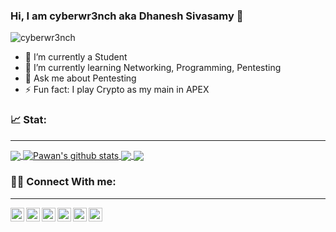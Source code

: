 ### Hi, I am cyberwr3nch aka Dhanesh Sivasamy 👋

<p align="left"> <img src="https://komarev.com/ghpvc/?username=cyberwr3nch&label=Views&color=blue&style=plastic" alt="cyberwr3nch" /> </p>


- 🔭 I’m currently a Student
- 🌱 I’m currently learning Networking, Programming, Pentesting
- 💬 Ask me about Pentesting 
- ⚡ Fun fact: I play Crypto as my main in APEX

### 📈 Stat:
***

<a href="https://github.com/cyberwr3nch">
  <img align="center" src="https://github-readme-stats.vercel.app/api/top-langs/?username=cyberwr3nch&theme=light&hide_langs_below=1" />
</a>
<a href="https://github.com/cyberwr3nch">
 <img align="center" src="https://github-readme-stats.vercel.app/api?username=cyberwr3nch&show_icons=true&theme=light&line_height=27" alt="Pawan's github stats"/>
</a>
<a href="https://github.com/cyberwr3nch/infosecBasics">
  <img align="center" src="https://github-readme-stats.vercel.app/api/pin/?username=cyberwr3nch&repo=infosecBasics&theme=light" />

</a>
<a href="https://github.com/cyberwr3nch/hackthebox">
 <img align="center" src="https://github-readme-stats.vercel.app/api/pin/?username=cyberwr3nch&repo=hackthebox&theme=light" />
</a>

### 👨‍🎓 Connect With me:
***

<a href="https://twitter.com/DhaneshSivasam">
  <img align="left" alt="Dhanesh Sivasamy's Twitter" width="22px" src="https://cdn.jsdelivr.net/npm/simple-icons@v3/icons/twitter.svg" />
</a>
<a href="https://linkedin.com/in/dhanesh-sivasamy-1a7144176/">
  <img align="left" alt="DSivasamy's Linkdein" width="22px" src="https://cdn.jsdelivr.net/npm/simple-icons@v3/icons/linkedin.svg" />
</a>
<a href="https://github.com/cyberwr3nch">
  <img align="left" alt="Cyberwr3nch's Github" width="22px" src="https://cdn.jsdelivr.net/npm/simple-icons@v3/icons/github.svg" />
</a>
<a href="https://t.me/cyberwr3nch">
  <img align="left" alt="cyberwr3nch's Telegram" width="22px" src="https://cdn.jsdelivr.net/npm/simple-icons@v3/icons/telegram.svg" />
</a>
<a href="https://instagram.com/damnedsec">
  <img align="left" alt="cyberwr3nch's Instagram" width="22px" src="https://cdn.jsdelivr.net/npm/simple-icons@v3/icons/instagram.svg" />
</a>
<a href="https://www.facebook.com/uchiha.dhanesh/">
  <img align="left" alt="DSivasamy's Facebook" width="22px" src="https://cdn.jsdelivr.net/npm/simple-icons@v3/icons/facebook.svg" />
</a>
<br>
<br>
